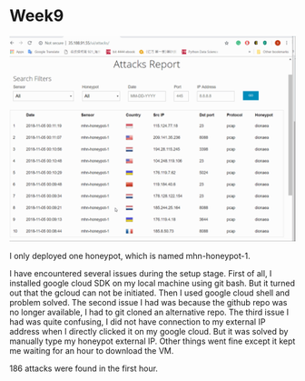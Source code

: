 # Week9
![](attacks.gif)


I only deployed one honeypot, which is named mhn-honeypot-1. 

I have encountered several issues during the setup stage. First of all, I installed google cloud SDK on my local machine using git bash. But it turned out that the gcloud can not be initiated. Then I used google cloud shell and problem solved. The second issue I had was because the github repo was no longer available, I had to git cloned an alternative repo. The third issue I had was quite confusing, I did not have connection to my external IP address when I directly clicked it on my google cloud. But it was solved by manually type my honeypot external IP. Other things went fine except it kept me waiting for an hour to download the VM.

186 attacks were found in the first hour. 
